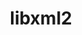 ---
title: "libxml2"
layout: cache
categories: [package, v0.19]
meta: {"versions": ["2.10.1"], "compilers": ["gcc@7.3.1"], "oss": ["amzn2"], "platforms": ["linux"], "targets": ["aarch64"], "stacks": ["aws-ahug-aarch64", "aws-isc-aarch64", "radiuss-aws-aarch64"], "num_specs": 2, "num_specs_by_stack": {"aws-isc-aarch64": 1, "aws-ahug-aarch64": 1, "radiuss-aws-aarch64": 1}}
spec_details: [{"hash": "kpa27xav7r2cjzktaylqekwdehfzn6j7", "compiler": "gcc@7.3.1", "versions": ["2.10.1"], "os": "amzn2", "platform": "linux", "target": "aarch64", "variants": ["build_system=autotools", "~python"], "stacks": ["aws-isc-aarch64", "aws-ahug-aarch64"], "size": "-", "tarball": "https://binaries.spack.io/releases/v0.19/build_cache/linux-amzn2-aarch64/gcc-7.3.1/libxml2-2.10.1/linux-amzn2-aarch64-gcc-7.3.1-libxml2-2.10.1-kpa27xav7r2cjzktaylqekwdehfzn6j7.spack"}, {"hash": "bmnyvpwrp2gclbdvnfmmywwg7jnofrkv", "compiler": "gcc@7.3.1", "versions": ["2.10.1"], "os": "amzn2", "platform": "linux", "target": "aarch64", "variants": ["build_system=autotools", "~python"], "stacks": ["radiuss-aws-aarch64"], "size": "-", "tarball": "https://binaries.spack.io/releases/v0.19/build_cache/linux-amzn2-aarch64/gcc-7.3.1/libxml2-2.10.1/linux-amzn2-aarch64-gcc-7.3.1-libxml2-2.10.1-bmnyvpwrp2gclbdvnfmmywwg7jnofrkv.spack"}]
---